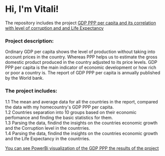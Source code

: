 <H1>Hi, I'm Vitali!</H1>

The repository includes the project <a href = 'https://github.com/VitKuzm/Data_GDP_PPP_per_capita/blob/main/GDP_PPP_per_capita.ipynb'> GDP PPP per capita and its correlation with level of corruption and and Life Expectancy</a>


<h3>Project description:</h3>

Ordinary GDP per capita shows the level of production without taking into account prices in the country. 
Whereas PPP helps us to estimate the gross domestic product produced in the country adjusted to its price levels. 
GDP PPP per capita  is the main indicator of economic development or how rich or poor a country is. 
The report of GDP PPP per capita is annually published by the World bank.

<h3>The project includes:</h3>

1.1 The mean and average data for all the countries in the report, compared the data with my homecountry's GDP PPP per capita.<br>
1.2 Countries separation into 10 groups based on their economic perfomance and finding the basic statistics for them. <br>
1.3 Parsing the data, findind the insights on the countries economic growth and the Corruption level in the countrries.<br>
1.4 Parsing the data, findind the insights on the countries economic growth and the Life Expectancy in the countrries.<br>


<a href = https://github.com/VitKuzm/Data_GDP_PPP_per_capita/blob/main/Power_bi_GDP_corruption_life_expectancy.pdf>You can see PowerBi visualization of the GDP PPP the results of the project</a>

